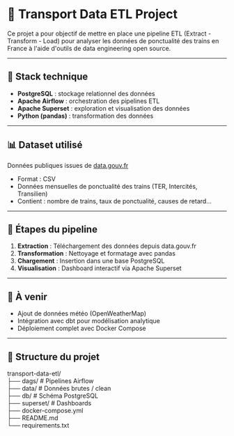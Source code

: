 # 🚆 Transport Data ETL Project

Ce projet a pour objectif de mettre en place une pipeline ETL (Extract - Transform - Load) pour analyser les données de ponctualité des trains en France à l'aide d'outils de data engineering open source.

---

## 🧰 Stack technique

- **PostgreSQL** : stockage relationnel des données
- **Apache Airflow** : orchestration des pipelines ETL
- **Apache Superset** : exploration et visualisation des données
- **Python (pandas)** : transformation des données

---

## 📊 Dataset utilisé

Données publiques issues de [data.gouv.fr](https://data.sncf.com/explore/dataset/regularite-mensuelle-intercites/information/)

- Format : CSV
- Données mensuelles de ponctualité des trains (TER, Intercités, Transilien)
- Contient : nombre de trains, taux de ponctualité, causes de retard...

---

## 🔁 Étapes du pipeline

1. **Extraction** : Téléchargement des données depuis data.gouv.fr
2. **Transformation** : Nettoyage et formatage avec pandas
3. **Chargement** : Insertion dans une base PostgreSQL
4. **Visualisation** : Dashboard interactif via Apache Superset

---

## 🚀 À venir

- Ajout de données météo (OpenWeatherMap)
- Intégration avec dbt pour modélisation analytique
- Déploiement complet avec Docker Compose

---

## 📁 Structure du projet

transport-data-etl/  
├── dags/ # Pipelines Airflow  
├── data/ # Données brutes / clean  
├── db/ # Schéma PostgreSQL  
├── superset/ # Dashboards  
├── docker-compose.yml  
├── README.md  
└── requirements.txt 
